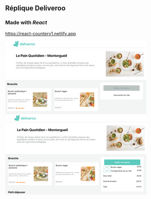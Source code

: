 ## Réplique Deliveroo

### Made with _React_

https://react-counterv1.netlify.app

  <img src="./picture.png" width="450" alt="Netflix movies">

<img src="./picture2.png" width="450" alt="Netflix movies">
